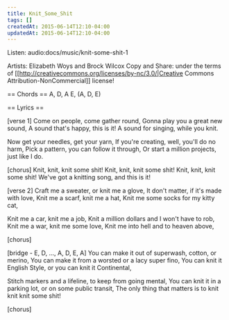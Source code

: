 ```yaml
---
title: Knit_Some_Shit
tags: []
createdAt: 2015-06-14T12:10-04:00
updatedAt: 2015-06-14T12:10-04:00
---
```


Listen: audio:docs/music/knit-some-shit-1

Artists: Elizabeth Woys and Brock Wilcox
Copy and Share: under the terms of [[http://creativecommons.org/licenses/by-nc/3.0/|Creative Commons Attribution-NonCommercial]] license!

== Chords ==
A, D, A E, (A, D, E)

== Lyrics ==

[verse 1]
Come on people, come gather round,
Gonna play you a great new sound,
A sound that's happy, this is it!
A sound for singing, while you knit.

Now get your needles, get your yarn,
If you're creating, well, you'll do no harm,
Pick a pattern, you can follow it through,
Or start a million projects, just like I do.

[chorus]
Knit, knit, knit some shit!
Knit, knit, knit some shit!
Knit, knit, knit some shit!
We've got a knitting song, and this is it!

[verse 2]
Craft me a sweater, or knit me a glove,
It don't matter, if it's made with love,
Knit me a scarf, knit me a hat,
Knit me some socks for my kitty cat,

Knit me a car, knit me a job,
Knit a million dollars and I won't have to rob,
Knit me a war, knit me some love,
Knit me into hell and to heaven above,

[chorus]

[bridge - E, D, ..., A, D, E, A]
You can make it out of superwash, cotton, or merino,
You can make it from a worsted or a lacy super fino,
You can knit it English Style, or you can knit it Continental,

Stitch markers and a lifeline, to keep from going mental,
You can knit it in a parking lot, or on some public transit,
The only thing that matters is to knit knit knit some shit!

[chorus]

